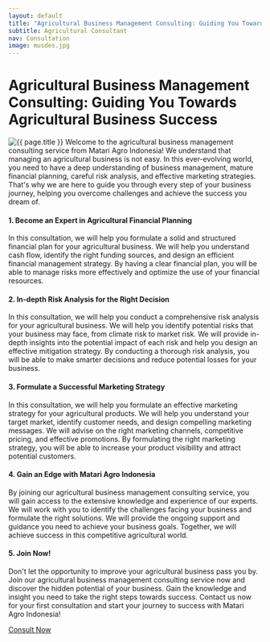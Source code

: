 ```yaml
---
layout: default
title: "Agricultural Business Management Consulting: Guiding You Towards Agricultural Business Success"
subtitle: Agricultural Consultant
nav: Consultation
image: musdes.jpg
---
```


<h1>Agricultural Business Management Consulting: Guiding You Towards Agricultural Business Success</h1>
<img src="{{ site.url }}/img/{{ page.image }}" alt="{{ page.title }}" class="img-fluid rounded img-content-right">
Welcome to the agricultural business management consulting service from Matari Agro Indonesia! We understand that managing an agricultural business is not easy. In this ever-evolving world, you need to have a deep understanding of business management, mature financial planning, careful risk analysis, and effective marketing strategies. That's why we are here to guide you through every step of your business journey, helping you overcome challenges and achieve the success you dream of.

#### 1. Become an Expert in Agricultural Financial Planning

In this consultation, we will help you formulate a solid and structured financial plan for your agricultural business. We will help you understand cash flow, identify the right funding sources, and design an efficient financial management strategy. By having a clear financial plan, you will be able to manage risks more effectively and optimize the use of your financial resources.

#### 2. In-depth Risk Analysis for the Right Decision

In this consultation, we will help you conduct a comprehensive risk analysis for your agricultural business. We will help you identify potential risks that your business may face, from climate risk to market risk. We will provide in-depth insights into the potential impact of each risk and help you design an effective mitigation strategy. By conducting a thorough risk analysis, you will be able to make smarter decisions and reduce potential losses for your business.

#### 3. Formulate a Successful Marketing Strategy

In this consultation, we will help you formulate an effective marketing strategy for your agricultural products. We will help you understand your target market, identify customer needs, and design compelling marketing messages. We will advise on the right marketing channels, competitive pricing, and effective promotions. By formulating the right marketing strategy, you will be able to increase your product visibility and attract potential customers.

#### 4. Gain an Edge with Matari Agro Indonesia

By joining our agricultural business management consulting service, you will gain access to the extensive knowledge and experience of our experts. We will work with you to identify the challenges facing your business and formulate the right solutions. We will provide the ongoing support and guidance you need to achieve your business goals. Together, we will achieve success in this competitive agricultural world.

#### 5. Join Now!

Don't let the opportunity to improve your agricultural business pass you by. Join our agricultural business management consulting service now and discover the hidden potential of your business. Gain the knowledge and insight you need to take the right steps towards success. Contact us now for your first consultation and start your journey to success with Matari Agro Indonesia!

<a class="btn btn-primary" href="{{ site.url }}/contact">Consult Now</a>
